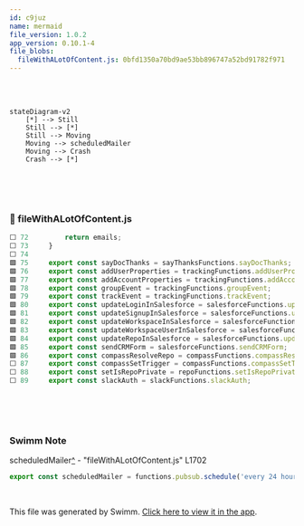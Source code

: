 ```yaml
---
id: c9juz
name: mermaid
file_version: 1.0.2
app_version: 0.10.1-4
file_blobs:
  fileWithALotOfContent.js: 0bfd1350a70bd9ae53bb896747a52bd91782f971
---
```


<br/>

<br/>

<!--MERMAID {width:100}-->
```mermaid
stateDiagram-v2
    [*] --> Still
    Still --> [*]
    Still --> Moving
    Moving --> scheduledMailer
    Moving --> Crash
    Crash --> [*]
```
<!--MCONTENT {content: stateDiagram-v2<br/>
\[\*\] \-\-\> Still<br/>
Still \-\-\> \[\*\]<br/>
Still \-\-\> Moving<br/>
Moving \-\-\> `scheduledMailer`[<sup id="1AyL8m">↓</sup>](#f-1AyL8m)<br/>
Moving \-\-\> Crash<br/>
Crash \-\-\> \[\*\]} --->

<br/>

<br/>

<br/>


<!-- NOTE-swimm-snippet: the lines below link your snippet to Swimm -->
### 📄 fileWithALotOfContent.js
```javascript
⬜ 72         return emails;
⬜ 73     }
⬜ 74     
🟩 75     export const sayDocThanks = sayThanksFunctions.sayDocThanks;
🟩 76     export const addUserProperties = trackingFunctions.addUserProperties;
🟩 77     export const addAccountProperties = trackingFunctions.addAccountProperties;
🟩 78     export const groupEvent = trackingFunctions.groupEvent;
🟩 79     export const trackEvent = trackingFunctions.trackEvent;
🟩 80     export const updateLoginInSalesforce = salesforceFunctions.updateLoginInSalesforce;
🟩 81     export const updateSignupInSalesforce = salesforceFunctions.updateSignupInSalesforce;
🟩 82     export const updateWorkspaceInSalesforce = salesforceFunctions.updateWorkspaceInSalesforce;
🟩 83     export const updateWorkspaceUserInSalesforce = salesforceFunctions.updateWorkspaceUserInSalesforce;
🟩 84     export const updateRepoInSalesforce = salesforceFunctions.updateRepoInSalesforce;
🟩 85     export const sendCRMForm = salesforceFunctions.sendCRMForm;
🟩 86     export const compassResolveRepo = compassFunctions.compassResolveRepo;
⬜ 87     export const compassSetTrigger = compassFunctions.compassSetTrigger;
⬜ 88     export const setIsRepoPrivate = repoFunctions.setIsRepoPrivate;
⬜ 89     export const slackAuth = slackFunctions.slackAuth;
```

<br/>

<br/>

<br/>

<!-- THIS IS AN AUTOGENERATED SECTION. DO NOT EDIT THIS SECTION DIRECTLY -->
### Swimm Note

<span id="f-1AyL8m">scheduledMailer</span>[^](#1AyL8m) - "fileWithALotOfContent.js" L1702
```javascript
export const scheduledMailer = functions.pubsub.schedule('every 24 hours').onRun(
```

<br/>

This file was generated by Swimm. [Click here to view it in the app](http://localhost:5000/repos/Z2l0aHViJTNBJTNBdGVzdC1naXRodWItYXBwJTNBJTNBc3dpbW1pbw==/docs/c9juz).